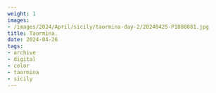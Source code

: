 ```yaml
---
weight: 1
images:
- /images/2024/April/sicily/taormina-day-2/20240425-P1080881.jpg
title: Taormina.
date: 2024-04-26
tags:
- archive
- digital
- color
- taormina
- sicily
---
```


